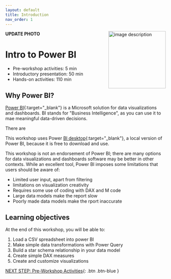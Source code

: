 ```yaml
---
layout: default
title: Introduction 
nav_order: 1
---
```

**UPDATE PHOTO**
<img src="images/WORKSHOP-LOGO-HERE.png" style="float:right;width:180px;" alt="image description">

# Intro to Power BI

- Pre-workshop activities: 5 min 
- Introductory presentation: 50 min
- Hands-on activities: 110 min

## Why Power BI? 

[Power BI](https://learn.microsoft.com/en-us/power-bi/){:target="_blank"} is a Microsoft solution for data visualizations and dashboards. BI stands for "Business Intelligence", as you can use it to mae meaningful data-driven decisions.

There are 

This workshop uses Power [BI desktop](https://learn.microsoft.com/en-us/power-bi/fundamentals/desktop-what-is-desktop){:target="_blank"}, a local version of Power BI, because it is free to download and use. 

This workshop is not an endorsement of Power BI; there are many options for data visualizations and dashboards software may be better in other contexts. While an excellent tool, Power BI imposes some limitations that users should be aware of:

- Limited user input, apart from filtering
- limitations on visualization creativity
- Requires some use of coding with DAX and M code
- Large data models make the report slow
- Poorly made data models make the rport inaccurate

## Learning objectives

At the end of this workshop, you will be able to:

1. Load a CSV spreadsheet into power BI
2. Make simple data transformations with Power Query
3. Build a star schema relationship in your data model
4. Create simple DAX measures
5. Create and customize visualizations
 
[NEXT STEP: Pre-Workshop Activities](pre-workshop.html){: .btn .btn-blue }
